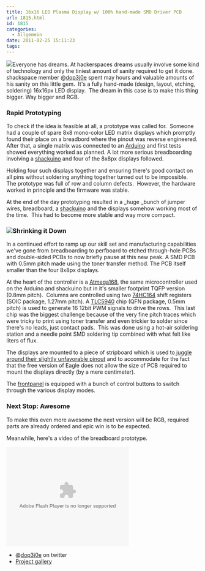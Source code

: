 ```yaml
---
title: 16x16 LED Plasma Display w/ 100% hand-made SMD Driver PCB
url: 1815.html
id: 1815
categories:
  - Allgemein
date: 2011-02-25 15:11:23
tags:
---
```


[![](https://blog.shackspace.de/gallery/var/thumbs/Projekte/LED-Plasma/action.jpg?m=1297895084)](https://blog.shackspace.de/gallery/index.php/Projekte/LED-Plasma/action)Everyone has dreams. At hackerspaces dreams usually involve some kind of technology and only the tiniest amount of sanity required to get it done.  shackspace member @[dop3j0e](https://twitter.com/dop3j0e) spent may hours and valuable amounts of his sanity on this little gem.  It's a fully hand-made (design, layout, etching, soldering) 16x16px LED display.  The dream in this case is to make this thing bigger. Way bigger and RGB.

### Rapid Prototyping

To check if the idea is feasible at all, a prototype was called for.  Someone had a couple of spare 8x8 mono-color LED matrix displays which promptly found their place on a breadbord where the pinout was reverse engineered.  After that, a single matrix was connected to an [Arduino](http://arduino.cc/) and first tests showed everything worked as planned. A lot more serious breadboarding involving a [shackuino](https://blog.shackspace.de/wiki/doku.php?id=project:shackuino) and four of the 8x8px displays followed.

Holding four such displays together and ensuring there's good contact on all pins without soldering anything together turned out to be impossible.  The prototype was full of row and column defects.  However, the hardware worked in principle and the firmware was stable.

At the end of the day prototyping resulted in a _huge _bunch of jumper wires, breadboard, a [shackuino](https://blog.shackspace.de/wiki/doku.php?id=project:shackuino) and the displays somehow working most of the time.  This had to become more stable and way more compact.

### [![](https://blog.shackspace.de/gallery/var/thumbs/Projekte/LED-Plasma/board.jpg?m=1297895033)](https://blog.shackspace.de/gallery/index.php/Projekte/LED-Plasma/board)Shrinking it Down

In a continued effort to ramp up our skill set and manufacturing capabilities we've gone from breadboarding to perfboard to etched through-hole PCBs and double-sided PCBs to now briefly pause at this new peak. A SMD PCB with 0.5mm pitch made using the toner transfer method. The PCB itself smaller than the four 8x8px displays.

At the heart of the controller is a [Atmega168](http://www.atmel.com/dyn/products/product_card.asp?part_id=3303), the same microcontroller used on the Arduino and shackuino but in it's smaller footprint TQFP version (0.8mm pitch).  Columns are controlled using two [74HC164](http://focus.ti.com/docs/prod/folders/print/sn74hc164.html) shift registers (SOIC package, 1.27mm pitch). A [TLC5940](http://focus.ti.com/docs/prod/folders/print/tlc5940.html) chip (QFN package, 0.5mm pitch) is used to generate 16 12bit PWM signals to drive the rows.  This last chip was the biggest challenge because of the very fine pitch traces which were tricky to print using toner transfer and even trickier to solder since there's no leads, just contact pads.  This was done using a hot-air soldering station and a needle point SMD soldering tip combined with what felt like liters of flux.

The displays are mounted to a piece of stripboard which is used to[ juggle around their slightly unfavorable pinout](https://blog.shackspace.de/gallery/index.php/Projekte/LED-Plasma/layer2) and to accommodate for the fact that the free version of Eagle does not allow the size of PCB required to mount the displays directly (by a mere centimeter).

The [frontpanel](https://blog.shackspace.de/gallery/index.php/Projekte/LED-Plasma/panel) is equipped with a bunch of control buttons to switch through the various display modes.

### Next Stop: Awesome

To make this even more awesome the next version will be RGB, required parts are already ordered and epic win is to be expected.

Meanwhile, here's a video of the breadboard prototype.

<embed src="http://img708.imageshack.us/flvplayer.swf?f=Ptwr" width="320" height="260" allowFullScreen="true" wmode="transparent" type="application/x-shockwave-flash"/>

*   @[dop3j0e](https://twitter.com/dop3j0e) on twitter
*   [Project gallery](https://blog.shackspace.de/gallery/index.php/Projekte/LED-Plasma)